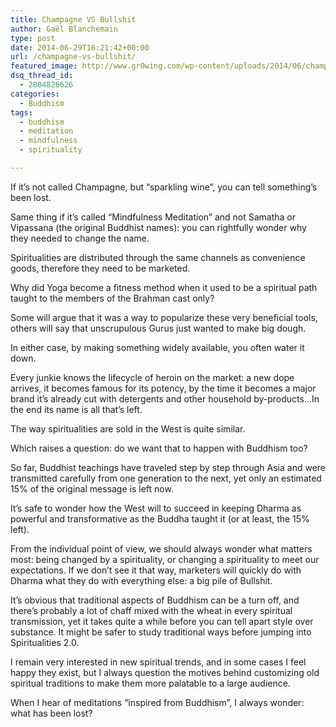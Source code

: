 ```yaml
---
title: Champagne VS Bullshit
author: Gaël Blanchemain
type: post
date: 2014-06-29T16:21:42+00:00
url: /champagne-vs-bullshit/
featured_image: http://www.gr0wing.com/wp-content/uploads/2014/06/champagne.jpg
dsq_thread_id:
  - 2804826626
categories:
  - Buddhism
tags:
  - buddhism
  - meditation
  - mindfulness
  - spirituality

---
```

If it&#8217;s not called Champagne, but &#8220;sparkling wine&#8221;, you can tell something&#8217;s been lost.

Same thing if it&#8217;s called &#8220;Mindfulness Meditation&#8221; and not Samatha or Vipassana (the original Buddhist names): you can rightfully wonder why they needed to change the name.

Spiritualities are distributed through the same channels as convenience goods, therefore they need to be marketed.

Why did Yoga become a fitness method when it used to be a spiritual path taught to the members of the Brahman cast only?

Some will argue that it was a way to popularize these very beneficial tools, others will say that unscrupulous Gurus just wanted to make big dough. 

In either case, by making something widely available, you often water it down. 

Every junkie knows the lifecycle of heroin on the market: a new dope arrives, it becomes famous for its potency, by the time it becomes a major brand it&#8217;s already cut with detergents and other household by-products&#8230;In the end its name is all that&#8217;s left.

The way spiritualities are sold in the West is quite similar.

Which raises a question: do we want that to happen with Buddhism too?

So far, Buddhist teachings have traveled step by step through Asia and were transmitted carefully from one generation to the next, yet only an estimated 15% of the original message is left now.

It&#8217;s safe to wonder how the West will to succeed in keeping Dharma as powerful and transformative as the Buddha taught it (or at least, the 15% left).

From the individual point of view, we should always wonder what matters most: being changed by a spirituality, or changing a spirituality to meet our expectations. If we don&#8217;t see it that way, marketers will quickly do with Dharma what they do with everything else: a big pile of Bullshit.

It&#8217;s obvious that traditional aspects of Buddhism can be a turn off, and there&#8217;s probably a lot of chaff mixed with the wheat in every spiritual transmission, yet it takes quite a while before you can tell apart style over substance. It might be safer to study traditional ways before jumping into Spiritualities 2.0.

I remain very interested in new spiritual trends, and in some cases I feel happy they exist, but I always question the motives behind customizing old spiritual traditions to make them more palatable to a large audience. 

When I hear of meditations &#8220;inspired from Buddhism&#8221;, I always wonder: what has been lost?